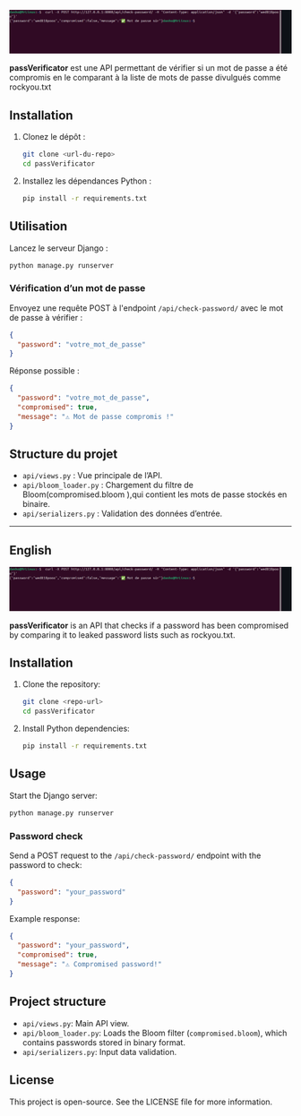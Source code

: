 ![passVerificator](assets/example.png)


**passVerificator** est une API permettant de vérifier si un mot de passe a été compromis en le comparant à la liste de mots de passe divulgués comme  rockyou.txt

## Installation

1. Clonez le dépôt :
   ```bash
   git clone <url-du-repo>
   cd passVerificator
   ```

2. Installez les dépendances Python :
   ```bash
   pip install -r requirements.txt
   ```



## Utilisation

Lancez le serveur Django :
```bash
python manage.py runserver
```

### Vérification d’un mot de passe

Envoyez une requête POST à l'endpoint `/api/check-password/` avec le mot de passe à vérifier :

```json
{
  "password": "votre_mot_de_passe"
}
```

Réponse possible :
```json
{
  "password": "votre_mot_de_passe",
  "compromised": true,
  "message": "⚠️ Mot de passe compromis !"
}
```

## Structure du projet

- `api/views.py` : Vue principale de l’API.
- `api/bloom_loader.py` : Chargement du filtre de Bloom(compromised.bloom ),qui contient les mots de passe stockés en binaire.
- `api/serializers.py` : Validation des données d’entrée.

---

## English

![passVerificator](assets/example.png)

**passVerificator** is an API that checks if a password has been compromised by comparing it to leaked password lists such as rockyou.txt.

## Installation

1. Clone the repository:
   ```bash
   git clone <repo-url>
   cd passVerificator
   ```

2. Install Python dependencies:
   ```bash
   pip install -r requirements.txt
   ```

## Usage

Start the Django server:
```bash
python manage.py runserver
```

### Password check

Send a POST request to the `/api/check-password/` endpoint with the password to check:

```json
{
  "password": "your_password"
}
```

Example response:
```json
{
  "password": "your_password",
  "compromised": true,
  "message": "⚠️ Compromised password!"
}
```

## Project structure

- `api/views.py`: Main API view.
- `api/bloom_loader.py`: Loads the Bloom filter (`compromised.bloom`), which contains passwords stored in binary format.
- `api/serializers.py`: Input data validation.

## License

This project is open-source. See the LICENSE file for more information.



